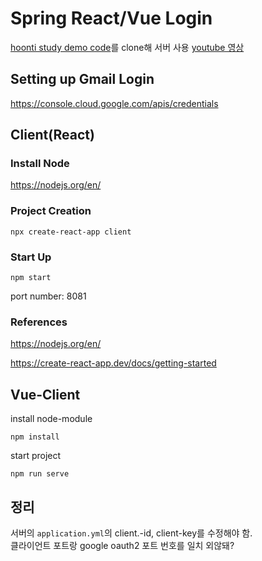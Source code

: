 # Spring React/Vue Login
[hoonti study demo code](https://github.com/hoonti06/study-demo-code/tree/master/spring-react-google-login)를 clone해 서버 사용
[youtube 영상](https://www.youtube.com/watch?v=HV-9EIU9JVY&t=246s)


## Setting up Gmail Login

https://console.cloud.google.com/apis/credentials

## Client(React)

### Install Node

https://nodejs.org/en/

### Project Creation
```
npx create-react-app client
```

### Start Up
```
npm start
```
port number: 8081

### References

https://nodejs.org/en/

https://create-react-app.dev/docs/getting-started

## Vue-Client
install node-module 
```
npm install
```
start project
```
npm run serve
```
## 정리
서버의 `application.yml`의 client.-id, client-key를 수정해야 함.  
클라이언트 포트랑 google oauth2 포트 번호를 일치 
외않돼?
